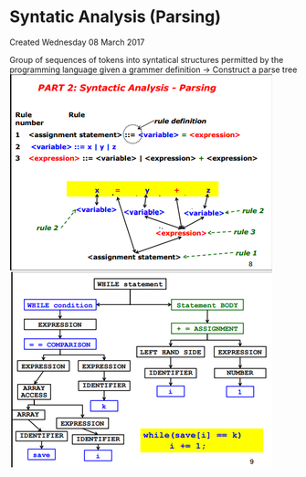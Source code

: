 # Syntatic Analysis (Parsing)
Created Wednesday 08 March 2017

Group of sequences of tokens into syntatical structures permitted by the programming language
given a grammer definition -> Construct a parse tree
![](./Syntatic_Analysis_(Parsing)/pasted_image.png)
![](./Syntatic_Analysis_(Parsing)/pasted_image001.png)

